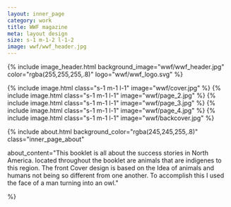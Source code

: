 ```yaml
---
layout: inner_page
category: work
title: WWF magazine
meta: layout design 
size: s-1 m-1-2 l-1-2
image: wwf/wwf_header.jpg
---
```


{% include image_header.html background_image="wwf/wwf_header.jpg" color="rgba(255,255,255,.8)" logo="wwf/wwf_logo.svg" %}

{% include image.html class="s-1 m-1 l-1" image="wwf/cover.jpg" %}
{% include image.html class="s-1 m-1 l-1" image="wwf/page_2.jpg" %}
{% include image.html class="s-1 m-1 l-1" image="wwf/page_3.jpg" %}
{% include image.html class="s-1 m-1 l-1" image="wwf/page_4.jpg" %}
{% include image.html class="s-1 m-1 l-1" image="wwf/backcover.jpg" %}

{% include about.html background_color="rgba(245,245,255,.8)" class="inner_page_about"

about_content="This booklet is all about the success stories in North America. located throughout the booklet are animals that are indigenes to this region. The front Cover design is based on the Idea of animals and humans not being so different from one another. To accomplish this I used the face of a man turning into an owl." 

%}